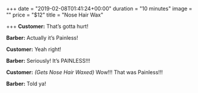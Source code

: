 +++
date = "2019-02-08T01:41:24+00:00"
duration = "10 minutes"
image = ""
price = "$12"
title = "Nose Hair Wax"

+++
**Customer:** That’s gotta hurt!

**Barber:** Actually it’s Painless!

**Customer:** Yeah right!

**Barber:** Seriously! It’s PAINLESS!!!

**Customer:** _(Gets Nose Hair Waxed)_ Wow!!! That was Painless!!!

**Barber:** Told ya!